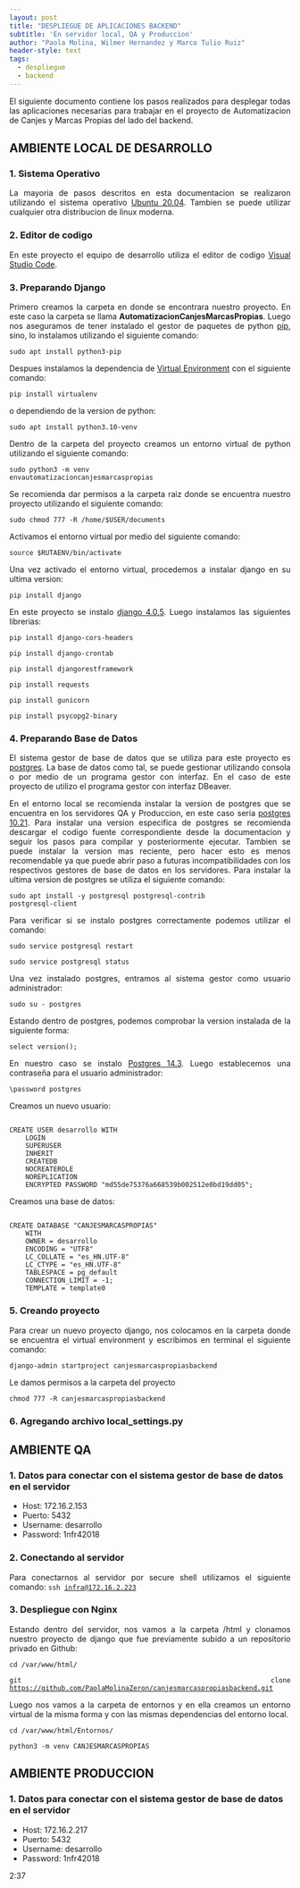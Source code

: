 ```yaml
---
layout: post
title: "DESPLIEGUE DE APLICACIONES BACKEND"
subtitle: 'En servidor local, QA y Produccion'
author: "Paola Molina, Wilmer Hernandez y Marco Tulio Ruiz"
header-style: text
tags:
  - despliegue
  - backend
---
```

<style>
    .pantalla {
        display: block;
        margin-left: auto;
        margin-right: auto;
        width: 80%;
    }

    p{
        text-align: justify;
    }
</style>
El siguiente documento contiene los pasos realizados para desplegar todas las aplicaciones necesarias para trabajar en el proyecto de Automatizacion de Canjes y Marcas Propias del lado del backend. 

## AMBIENTE LOCAL DE DESARROLLO

### 1. Sistema Operativo
La mayoria de pasos descritos en esta documentacion se realizaron utilizando el sistema operativo <u>Ubuntu 20.04</u>. Tambien se puede utilizar cualquier otra distribucion de linux moderna.

### 2. Editor de codigo
En este proyecto el equipo de desarrollo utiliza el editor de codigo <u>Visual Studio Code</u>.

### 3. Preparando Django

Primero creamos la carpeta en donde se encontrara nuestro proyecto. En este caso la carpeta se llama <b>AutomatizacionCanjesMarcasPropias</b>. Luego nos aseguramos de tener instalado el gestor de paquetes de python <u>pip</u>, sino, lo instalamos utilizando el siguiente comando:

<code>sudo apt install python3-pip</code>

Despues instalamos la dependencia de <u>Virtual Environment</u> con el siguiente comando:

<code>pip install virtualenv</code>

o dependiendo de la version de python:

<code>sudo apt install python3.10-venv</code>

Dentro de la carpeta del proyecto creamos un entorno virtual de python utilizando el siguiente comando:

<code>sudo python3 -m venv envautomatizacioncanjesmarcaspropias</code>

Se recomienda dar permisos a la carpeta raiz donde se encuentra nuestro proyecto utilizando el siguiente comando:

<code>sudo chmod 777 -R /home/$USER/documents</code>

Activamos el entorno virtual por medio del siguiente comando:

<code>source $RUTAENV/bin/activate</code>

Una vez activado el entorno virtual, procedemos a instalar django en su ultima version:

<code>pip install django</code>

En este proyecto se instalo <u>django 4.0.5</u>. Luego instalamos las siguientes librerias:

<code>pip install django-cors-headers</code>

<code>pip install django-crontab</code>

<code>pip install djangorestframework</code>

<code>pip install requests</code>

<code>pip install gunicorn</code>

<code>pip install psycopg2-binary</code>

### 4. Preparando Base de Datos

El sistema gestor de base de datos que se utiliza para este proyecto es <u>postgres</u>. La base de datos como tal, se puede gestionar utilizando consola o por medio de un programa gestor con interfaz. En el caso de este proyecto de utilizo el programa gestor con interfaz DBeaver.

En el entorno local se recomienda instalar la version de postgres que se encuentra en los servidores QA y Produccion, en este caso seria <u>postgres 10.21</u>. Para instalar una version especifica de postgres se recomienda descargar el codigo fuente correspondiente desde la documentacion y seguir los pasos para compilar y posteriormente ejecutar. Tambien se puede instalar la version mas reciente, pero hacer esto es menos recomendable ya que puede abrir paso a futuras incompatibilidades con los respectivos gestores de base de datos en los servidores. Para instalar la ultima version de postgres se utiliza el siguiente comando:

<code>sudo apt install -y postgresql postgresql-contrib postgresql-client</code>

Para verificar si se instalo postgres correctamente podemos utilizar el comando:

<code>sudo service postgresql restart</code>

<code>sudo service postgresql status</code>

Una vez instalado postgres, entramos al sistema gestor como usuario administrador:

<code>sudo su - postgres</code>

Estando dentro de postgres, podemos comprobar la version instalada de la siguiente forma:

<code>select version();</code>

En nuestro caso se instalo <u>Postgres 14.3</u>. Luego establecemos una contraseña para el usuario administrador:

<code>\password postgres</code>

Creamos un nuevo usuario:

<code>
CREATE USER desarrollo WITH
    LOGIN
    SUPERUSER
    INHERIT
    CREATEDB
    NOCREATEROLE
    NOREPLICATION
    ENCRYPTED PASSWORD "md55de75376a668539b002512e0bd19dd05";
</code>

Creamos una base de datos:

<code>
CREATE DATABASE "CANJESMARCASPROPIAS"
    WITH
    OWNER = desarrollo
    ENCODING = "UTF8"
    LC_COLLATE = "es_HN.UTF-8"
    LC_CTYPE = "es_HN.UTF-8"
    TABLESPACE = pg_default
    CONNECTION_LIMIT = -1;
    TEMPLATE = template0
</code>

### 5. Creando proyecto

Para crear un nuevo proyecto django, nos colocamos en la carpeta donde se encuentra el virtual environment y escribimos en terminal el siguiente comando:

<code>django-admin startproject canjesmarcaspropiasbackend</code>

Le damos permisos a la carpeta del proyecto

<code>chmod 777 -R canjesmarcaspropiasbackend</code>

### 6. Agregando archivo local_settings.py



## AMBIENTE QA

### 1. Datos para conectar con el sistema gestor de base de datos en el servidor
- Host: 172.16.2.153
- Puerto: 5432
- Username: desarrollo
- Password: 1nfr42018

### 2. Conectando al servidor

Para conectarnos al servidor por secure shell utilizamos el siguiente comando:
<code>ssh infra@172.16.2.223</code>

### 3. Despliegue con Nginx

Estando dentro del servidor, nos vamos a la carpeta /html y clonamos nuestro proyecto de django que fue previamente subido a un repositorio privado en Github:

<code>cd /var/www/html/</code>

<code>git clone https://github.com/PaolaMolinaZeron/canjesmarcaspropiasbackend.git</code>

Luego nos vamos a la carpeta de entornos y en ella creamos un entorno virtual de la misma forma y con las mismas dependencias del entorno local.

<code>cd /var/www/html/Entornos/</code>

<code>python3 -m venv CANJESMARCASPROPIAS</code>

## AMBIENTE PRODUCCION

### 1. Datos para conectar con el sistema gestor de base de datos en el servidor
- Host: 172.16.2.217
- Puerto: 5432
- Username: desarrollo
- Password: 1nfr42018


2:37